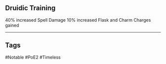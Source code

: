 ## Druidic Training
40% increased Spell Damage
10% increased Flask and Charm Charges gained

---
## Tags
#Notable
#PoE2
#Timeless

